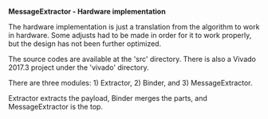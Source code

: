 **MessageExtractor - Hardware implementation**

The hardware implementation is just a translation from the algorithm to work in hardware. Some adjusts had to be made in order for it to work properly, but the design has not been further optimized.

The source codes are available at the 'src' directory.
There is also a Vivado 2017.3 project under the 'vivado' directory.

There are three modules: 1) Extractor, 2) Binder, and 3) MessageExtractor.

Extractor extracts the payload, Binder merges the parts, and MessageExtractor is the top.
